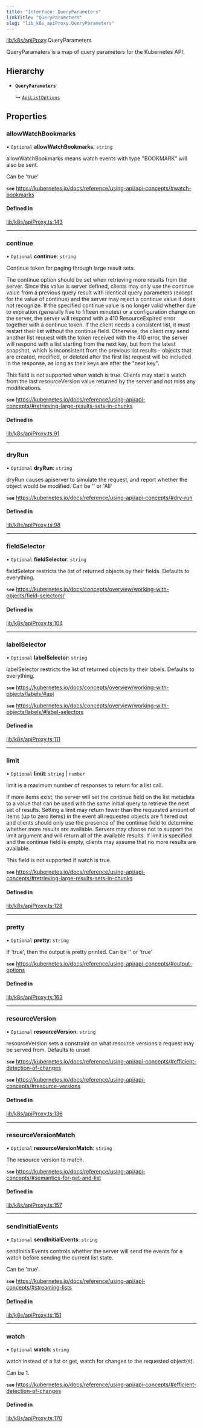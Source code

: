 ```yaml
---
title: "Interface: QueryParameters"
linkTitle: "QueryParameters"
slug: "lib_k8s_apiProxy.QueryParameters"
---
```


[lib/k8s/apiProxy](../modules/lib_k8s_apiProxy.md).QueryParameters

QueryParamaters is a map of query parameters for the Kubernetes API.

## Hierarchy

- **`QueryParameters`**

  ↳ [`ApiListOptions`](lib_k8s_cluster.ApiListOptions.md)

## Properties

### allowWatchBookmarks

• `Optional` **allowWatchBookmarks**: `string`

allowWatchBookmarks means watch events with type "BOOKMARK" will also be sent.

Can be 'true'

**`see`** https://kubernetes.io/docs/reference/using-api/api-concepts/#watch-bookmarks

#### Defined in

[lib/k8s/apiProxy.ts:143](https://github.com/headlamp-k8s/headlamp/blob/b0236780/frontend/src/lib/k8s/apiProxy.ts#L143)

___

### continue

• `Optional` **continue**: `string`

Continue token for paging through large result sets.

The continue option should be set when retrieving more results from the server.
Since this value is server defined, clients may only use the continue value
from a previous query result with identical query parameters
(except for the value of continue) and the server may reject a continue value
it does not recognize. If the specified continue value is no longer valid
whether due to expiration (generally five to fifteen minutes) or a
configuration change on the server, the server will respond with a
410 ResourceExpired error together with a continue token. If the client
needs a consistent list, it must restart their list without the continue field.
Otherwise, the client may send another list request with the token received
with the 410 error, the server will respond with a list starting from the next
key, but from the latest snapshot, which is inconsistent from the previous
list results - objects that are created, modified, or deleted after the first
list request will be included in the response, as long as their keys are after
the "next key".

This field is not supported when watch is true. Clients may start a watch from
the last resourceVersion value returned by the server and not miss any modifications.

**`see`** https://kubernetes.io/docs/reference/using-api/api-concepts/#retrieving-large-results-sets-in-chunks

#### Defined in

[lib/k8s/apiProxy.ts:91](https://github.com/headlamp-k8s/headlamp/blob/b0236780/frontend/src/lib/k8s/apiProxy.ts#L91)

___

### dryRun

• `Optional` **dryRun**: `string`

dryRun causes apiserver to simulate the request, and report whether the object would be modified.
Can be '' or 'All'

**`see`** https://kubernetes.io/docs/reference/using-api/api-concepts/#dry-run

#### Defined in

[lib/k8s/apiProxy.ts:98](https://github.com/headlamp-k8s/headlamp/blob/b0236780/frontend/src/lib/k8s/apiProxy.ts#L98)

___

### fieldSelector

• `Optional` **fieldSelector**: `string`

fieldSeletor restricts the list of returned objects by their fields. Defaults to everything.

**`see`** https://kubernetes.io/docs/concepts/overview/working-with-objects/field-selectors/

#### Defined in

[lib/k8s/apiProxy.ts:104](https://github.com/headlamp-k8s/headlamp/blob/b0236780/frontend/src/lib/k8s/apiProxy.ts#L104)

___

### labelSelector

• `Optional` **labelSelector**: `string`

labelSelector restricts the list of returned objects by their labels. Defaults to everything.

**`see`** https://kubernetes.io/docs/concepts/overview/working-with-objects/labels/#api

**`see`** https://kubernetes.io/docs/concepts/overview/working-with-objects/labels/#label-selectors

#### Defined in

[lib/k8s/apiProxy.ts:111](https://github.com/headlamp-k8s/headlamp/blob/b0236780/frontend/src/lib/k8s/apiProxy.ts#L111)

___

### limit

• `Optional` **limit**: `string` \| `number`

limit is a maximum number of responses to return for a list call.

If more items exist, the server will set the continue field on the list
metadata to a value that can be used with the same initial query to retrieve
the next set of results. Setting a limit may return fewer than the requested
amount of items (up to zero items) in the event all requested objects are
filtered out and clients should only use the presence of the continue field
to determine whether more results are available. Servers may choose not to
support the limit argument and will return all of the available results.
If limit is specified and the continue field is empty, clients may assume
that no more results are available.

This field is not supported if watch is true.

**`see`** https://kubernetes.io/docs/reference/using-api/api-concepts/#retrieving-large-results-sets-in-chunks

#### Defined in

[lib/k8s/apiProxy.ts:128](https://github.com/headlamp-k8s/headlamp/blob/b0236780/frontend/src/lib/k8s/apiProxy.ts#L128)

___

### pretty

• `Optional` **pretty**: `string`

If 'true', then the output is pretty printed.
Can be '' or 'true'

**`see`** https://kubernetes.io/docs/reference/using-api/api-concepts/#output-options

#### Defined in

[lib/k8s/apiProxy.ts:163](https://github.com/headlamp-k8s/headlamp/blob/b0236780/frontend/src/lib/k8s/apiProxy.ts#L163)

___

### resourceVersion

• `Optional` **resourceVersion**: `string`

resourceVersion sets a constraint on what resource versions a request may be served from.
Defaults to unset

**`see`** https://kubernetes.io/docs/reference/using-api/api-concepts/#efficient-detection-of-changes

**`see`** https://kubernetes.io/docs/reference/using-api/api-concepts/#resource-versions

#### Defined in

[lib/k8s/apiProxy.ts:136](https://github.com/headlamp-k8s/headlamp/blob/b0236780/frontend/src/lib/k8s/apiProxy.ts#L136)

___

### resourceVersionMatch

• `Optional` **resourceVersionMatch**: `string`

The resource version to match.

**`see`** https://kubernetes.io/docs/reference/using-api/api-concepts/#semantics-for-get-and-list

#### Defined in

[lib/k8s/apiProxy.ts:157](https://github.com/headlamp-k8s/headlamp/blob/b0236780/frontend/src/lib/k8s/apiProxy.ts#L157)

___

### sendInitialEvents

• `Optional` **sendInitialEvents**: `string`

sendInitialEvents controls whether the server will send the events
for a watch before sending the current list state.

Can be 'true'.

**`see`** https://kubernetes.io/docs/reference/using-api/api-concepts/#streaming-lists

#### Defined in

[lib/k8s/apiProxy.ts:151](https://github.com/headlamp-k8s/headlamp/blob/b0236780/frontend/src/lib/k8s/apiProxy.ts#L151)

___

### watch

• `Optional` **watch**: `string`

watch instead of a list or get, watch for changes to the requested object(s).

Can be 1.

**`see`** https://kubernetes.io/docs/reference/using-api/api-concepts/#efficient-detection-of-changes

#### Defined in

[lib/k8s/apiProxy.ts:170](https://github.com/headlamp-k8s/headlamp/blob/b0236780/frontend/src/lib/k8s/apiProxy.ts#L170)
